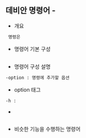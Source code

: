 ## 데비안 명령어 - 

- 개요
```txt
 명령은 
```

- 명령어 기본 구성
```bash

```

- 명령어 구성 설명
```bash
-option : 명령에 추가할 옵션
```

- option 태그
```bash
-h : 
```

- 
```bash

```

- 비슷한 기능을 수행하는 명령어
```bash

```
